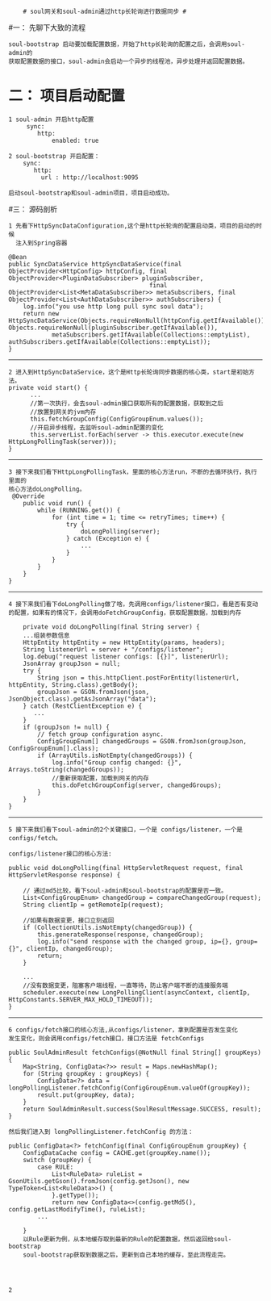         # soul网关和soul-admin通过http长轮询进行数据同步 #

#一：  先聊下大致的流程  

	soul-bootstrap 启动要加载配置数据，开始了http长轮询的配置之后，会调用soul-admin的
	获取配置数据的接口，soul-admin会启动一个异步的线程池，异步处理并返回配置数据。

# 二： 项目启动配置 #

	1 soul-admin 开启http配置
		 sync:
      		http:
        		enabled: true

	2 soul-bootstrap 开启配置：
		sync:
           http:
             url : http://localhost:9095

	启动soul-bootstrap和soul-admin项目，项目启动成功。

#三： 源码剖析

	1 先看下HttpSyncDataConfiguration,这个是http长轮询的配置启动类，项目的启动的时候
	  注入到Spring容器

	@Bean
    public SyncDataService httpSyncDataService(final ObjectProvider<HttpConfig> httpConfig, final ObjectProvider<PluginDataSubscriber> pluginSubscriber,
                                           final ObjectProvider<List<MetaDataSubscriber>> metaSubscribers, final ObjectProvider<List<AuthDataSubscriber>> authSubscribers) {
        log.info("you use http long pull sync soul data");
        return new HttpSyncDataService(Objects.requireNonNull(httpConfig.getIfAvailable()), Objects.requireNonNull(pluginSubscriber.getIfAvailable()),
                metaSubscribers.getIfAvailable(Collections::emptyList), authSubscribers.getIfAvailable(Collections::emptyList));
    }
	
----------
	2 进入到HttpSyncDataService，这个是Http长轮询同步数据的核心类，start是初始方法。
	private void start() {
		  ...
		  //第一次执行，会去soul-admin接口获取所有的配置数据，获取到之后
		  //放置到网关的jvm内存
		  this.fetchGroupConfig(ConfigGroupEnum.values());
		  //开启异步线程，去监听soul-admin配置的变化
          this.serverList.forEach(server -> this.executor.execute(new HttpLongPollingTask(server)));
    }

----------
	3 接下来我们看下HttpLongPollingTask，里面的核心方法run，不断的去循环执行，执行里面的
	核心方法doLongPolling。
	 @Override
        public void run() {
            while (RUNNING.get()) {
                for (int time = 1; time <= retryTimes; time++) {
                    try {
                        doLongPolling(server);
                    } catch (Exception e) {
                        ...
                    }
                }
            }
        }
    }

----------
	4 接下来我们看下doLongPolling做了啥，先调用configs/listener接口，看是否有变动的配置，如果有的情况下，会调用doFetchGroupConfig，获取配置数据，加载到内存

		private void doLongPolling(final String server) {
        ...组装参数信息
        HttpEntity httpEntity = new HttpEntity(params, headers);
        String listenerUrl = server + "/configs/listener";
        log.debug("request listener configs: [{}]", listenerUrl);
        JsonArray groupJson = null;
        try {
            String json = this.httpClient.postForEntity(listenerUrl, httpEntity, String.class).getBody();
            groupJson = GSON.fromJson(json, JsonObject.class).getAsJsonArray("data");
        } catch (RestClientException e) {
           ...
        }
        if (groupJson != null) {
            // fetch group configuration async.
            ConfigGroupEnum[] changedGroups = GSON.fromJson(groupJson, ConfigGroupEnum[].class);
            if (ArrayUtils.isNotEmpty(changedGroups)) {
                log.info("Group config changed: {}", Arrays.toString(changedGroups));
				//重新获取配置，加载到网关的内存
                this.doFetchGroupConfig(server, changedGroups);
            }
        }
    }

	

----------
	5 接下来我们看下soul-admin的2个关键接口，一个是 configs/listener，一个是
	configs/fetch。
	
	configs/listener接口的核心方法:
	
	public void doLongPolling(final HttpServletRequest request, final HttpServletResponse response) {

        // 通过md5比较，看下soul-admin和soul-bootstrap的配置是否一致。
        List<ConfigGroupEnum> changedGroup = compareChangedGroup(request);
        String clientIp = getRemoteIp(request);

        //如果有数据变更，接口立刻返回
        if (CollectionUtils.isNotEmpty(changedGroup)) {
            this.generateResponse(response, changedGroup);
            log.info("send response with the changed group, ip={}, group={}", clientIp, changedGroup);
            return;
        }

        ...
        //没有数据变更，阻塞客户端线程，一直等待，防止客户端不断的连接服务端
        scheduler.execute(new LongPollingClient(asyncContext, clientIp, HttpConstants.SERVER_MAX_HOLD_TIMEOUT));
    }

	

----------
	6 configs/fetch接口的核心方法,从configs/listener，拿到配置是否发生变化
	发生变化，则会调用configs/fetch接口，接口方法是 fetchConfigs
	
	public SoulAdminResult fetchConfigs(@NotNull final String[] groupKeys) {
        Map<String, ConfigData<?>> result = Maps.newHashMap();
        for (String groupKey : groupKeys) {
            ConfigData<?> data = longPollingListener.fetchConfig(ConfigGroupEnum.valueOf(groupKey));
            result.put(groupKey, data);
        }
        return SoulAdminResult.success(SoulResultMessage.SUCCESS, result);
    }
	
	然后我们进入到 longPollingListener.fetchConfig 的方法：
	
	public ConfigData<?> fetchConfig(final ConfigGroupEnum groupKey) {
        ConfigDataCache config = CACHE.get(groupKey.name());
        switch (groupKey) {
            case RULE:
                List<RuleData> ruleList = GsonUtils.getGson().fromJson(config.getJson(), new TypeToken<List<RuleData>>() {
                }.getType());
                return new ConfigData<>(config.getMd5(), config.getLastModifyTime(), ruleList);
			...
			
	  	}
		以Rule更新为例，从本地缓存取到最新的Rule的配置数据，然后返回给soul-bootstrap
		soul-bootstrap获取到数据之后，更新到自己本地的缓存，至此流程走完。
	
	

	
	2 


	

	

	
